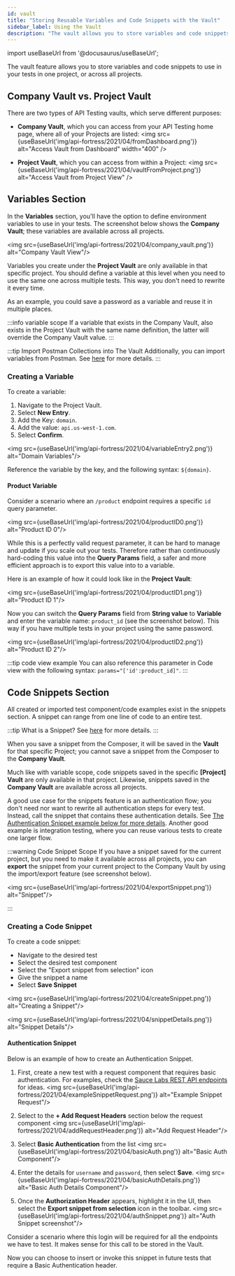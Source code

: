 ```yaml
---
id: vault
title: "Storing Reusable Variables and Code Snippets with the Vault"
sidebar_label: Using the Vault
description: "The vault allows you to store variables and code snippets that can be used across an entire project."
---
```


import useBaseUrl from '@docusaurus/useBaseUrl';

The vault feature allows you to store variables and code snippets to use in your tests in one project, or across all projects.

<!--[Explanation Video](https://www.youtube.com/watch?v=cBNMi30Fj9Q)-->

## Company Vault vs. Project Vault

There are two types of API Testing vaults, which serve different purposes:

* **Company Vault**, which you can access from your API Testing home page, where all of your Projects are listed:
   <img src={useBaseUrl('img/api-fortress/2021/04/fromDashboard.png')} alt="Access Vault from Dashboard" width="400" />

* **Project Vault**, which you can access from within a Project:
   <img src={useBaseUrl('img/api-fortress/2021/04/vaultFromProject.png')} alt="Access Vault from Project View" />


## Variables Section

In the **Variables** section, you'll have the option to define environment variables to use in your tests. The screenshot below shows the **Company Vault**; these variables are available across all projects.

<img src={useBaseUrl('img/api-fortress/2021/04/company_vault.png')} alt="Company Vault View"/>

Variables you create under the **Project Vault** are only available in that specific project. You should define a variable at this level when you need to use the same one across multiple tests. This way, you don't need to rewrite it every time.

As an example, you could save a password as a variable and reuse it in multiple places.

:::info variable scope
If a variable that exists in the Company Vault, also exists in the Project Vault with the same name definition, the latter will override the Company Vault value.
:::

:::tip Import Postman Collections into The Vault
Additionally, you can import variables from Postman. See [here](/api-testing/importing-postman-collections/) for more details.
:::

### Creating a Variable

To create a variable:

1. Navigate to the Project Vault.
1. Select **New Entry**.
1. Add the Key: `domain`.
1. Add the value: `api.us-west-1.com`.
1. Select **Confirm**.

<img src={useBaseUrl('img/api-fortress/2021/04/variableEntry2.png')} alt="Domain Variables"/>

Reference the variable by the key, and the following syntax: `${domain}`.


#### Product Variable

Consider a scenario where an `/product` endpoint requires a specific `id` query parameter.

<img src={useBaseUrl('img/api-fortress/2021/04/productID0.png')} alt="Product ID 0"/>

While this is a perfectly valid request parameter, it can be hard to manage and update if you scale out your tests. Therefore rather than continuously hard-coding this value into the **Query Params** field, a safer and more efficient approach is to export this value into to a variable.

Here is an example of how it could look like in the **Project Vault**:

<img src={useBaseUrl('img/api-fortress/2021/04/productID1.png')} alt="Product ID 1"/>

Now you can switch the **Query Params** field from **String value** to **Variable** and enter the variable name: `product_id` (see the screenshot below). This way if you have multiple tests in your project using the same password.

<img src={useBaseUrl('img/api-fortress/2021/04/productID2.png')} alt="Product ID 2"/>

:::tip code view example
You can also reference this parameter in Code view with the following syntax: `params="['id':product_id]"`.
:::


## Code Snippets Section

All created or imported test component/code examples exist in the snippets section. A snippet can range from one line of code to an entire test.

:::tip What is a Snippet?
See [here](/api-testing/on-prem/reference/composer-snippets) for more details.
:::

When you save a snippet from the Composer, it will be saved in the **Vault** for that specific Project; you cannot save a snippet from the Composer to the **Company Vault**.

Much like with variable scope, code snippets saved in the specific **[Project] Vault** are only available in that project. Likewise, snippets saved in the **Company Vault** are available across all projects.

A good use case for the snippets feature is an authentication flow; you don't need nor want to rewrite all authentication steps for every test. Instead, call the snippet that contains these authentication details. See [The Authentication Snippet example below for more details](#the-authentication-snippet). Another good example is integration testing, where you can reuse various tests to create one larger flow.

:::warning Code Snippet Scope
If you have a snippet saved for the current project, but you need to make it available across all projects, you can **export** the snippet from your current project to the Company Vault by using the import/export feature (see screenshot below).

<img src={useBaseUrl('img/api-fortress/2021/04/exportSnippet.png')} alt="Snippet"/>

:::


### Creating a Code Snippet

To create a code snippet:

* Navigate to the desired test
* Select the desired test component
* Select the "Export snippet from selection" icon
* Give the snippet a name
* Select **Save Snippet**

<img src={useBaseUrl('img/api-fortress/2021/04/createSnippet.png')} alt="Creating a Snippet"/>

<img src={useBaseUrl('img/api-fortress/2021/04/snippetDetails.png')} alt="Snippet Details"/>


#### Authentication Snippet

Below is an example of how to create an Authentication Snippet.

1. First, create a new test with a request component that requires basic authentication. For examples, check the [Sauce Labs REST API endpoints](/dev/api/) for ideas.
   <img src={useBaseUrl('img/api-fortress/2021/04/exampleSnippetRequest.png')} alt="Example Snippet Request"/>

1. Select to the **+ Add Request Headers** section below the request component
   <img src={useBaseUrl('img/api-fortress/2021/04/addRequestHeader.png')} alt="Add Request Header"/>

1. Select **Basic Authentication** from the list
   <img src={useBaseUrl('img/api-fortress/2021/04/basicAuth.png')} alt="Basic Auth Component"/>

1. Enter the details for `username` and `password`, then select **Save**.
   <img src={useBaseUrl('img/api-fortress/2021/04/basicAuthDetails.png')} alt="Basic Auth Details Component"/>

1. Once the **Authorization Header** appears, highlight it in the UI, then select the **Export snippet from selection** icon in the toolbar.
   <img src={useBaseUrl('img/api-fortress/2021/04/authSnippet.png')} alt="Auth Snippet screenshot"/>

Consider a scenario where this login will be required for all the endpoints we have to test. It makes sense for this call to be stored in the Vault.

Now you can choose to insert or invoke this snippet in future tests that require a Basic Authentication header.
